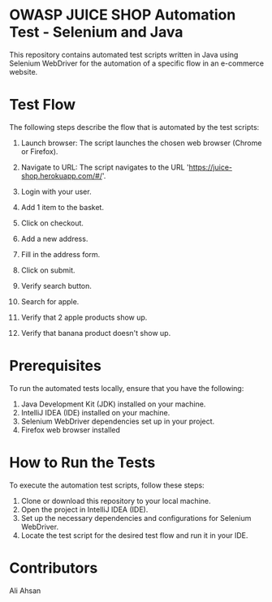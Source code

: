 # OWASP JUICE SHOP Automation Test - Selenium and Java

This repository contains automated test scripts written in Java using Selenium WebDriver for the automation of a specific flow in an e-commerce website.

# Test Flow

The following steps describe the flow that is automated by the test scripts:

1. Launch browser: The script launches the chosen web browser (Chrome or Firefox).

2. Navigate to URL: The script navigates to the URL 'https://juice-shop.herokuapp.com/#/'.

3. Login with your user.

4. Add 1 item to the basket.

5. Click on checkout.

6. Add a new address.

7. Fill in the address form.

8. Click on submit.

9. Verify search button.

10. Search for apple.

11. Verify that 2 apple products show up. 

12. Verify that banana product doesn't show up.

# Prerequisites

To run the automated tests locally, ensure that you have the following:

1. Java Development Kit (JDK) installed on your machine.
2. IntelliJ IDEA (IDE) installed on your machine. 
3. Selenium WebDriver dependencies set up in your project.
4. Firefox web browser installed

# How to Run the Tests

To execute the automation test scripts, follow these steps:

1. Clone or download this repository to your local machine.
2. Open the project in IntelliJ IDEA (IDE).
3. Set up the necessary dependencies and configurations for Selenium WebDriver.
4. Locate the test script for the desired test flow and run it in your IDE.

# Contributors
Ali Ahsan


